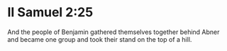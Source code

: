 # II Samuel 2:25

And the people of Benjamin gathered themselves together behind Abner and became one group and took their stand on the top of a hill.
